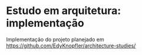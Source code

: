 # Estudo em arquitetura: implementação

Implementação do projeto planejado em https://github.com/EdyKnopfler/architecture-studies/
